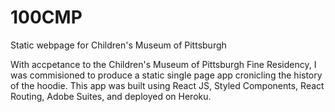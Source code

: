 # 100CMP
Static webpage for Children's Museum of Pittsburgh


With accpetance to the Children's Museum of Pittsburgh Fine Residency, I was commisioned to produce a static single page app cronicling the history of the hoodie. 
This app was built using React JS, Styled Components, React Routing, Adobe Suites, and deployed on Heroku. 

